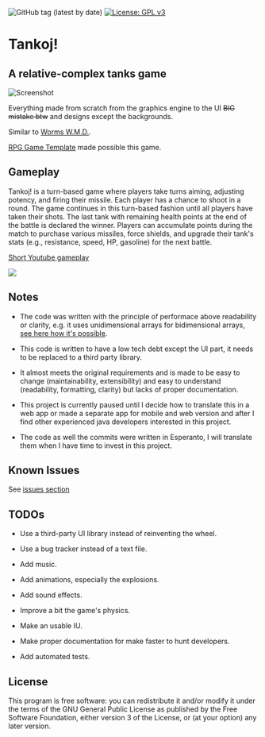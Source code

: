 ![GitHub tag (latest by date)](https://img.shields.io/github/v/tag/EGA-SUPREMO/Tanks-game?color=red&label=Version)
[![License: GPL v3](https://img.shields.io/badge/License-GPLv3-blue.svg)](https://www.gnu.org/licenses/gpl-3.0)
# Tankoj!
A relative-complex tanks game
------
![Screenshot](https://i.ibb.co/6t8rRwM/shor.png)

Everything made from scratch from the graphics engine to the UI ~~BIG mistake btw~~ and designs except the backgrounds.

Similar to [Worms W.M.D.](https://store.steampowered.com/app/327030/Worms_WMD/).

[RPG Game Template](https://github.com/EGA-SUPREMO/RPG-Game-template) made possible this game.

## Gameplay
Tankoj! is a turn-based game where players take turns aiming, adjusting potency, and firing their missile. Each player has a chance to shoot in a round. The game continues in this turn-based fashion until all players have taken their shots. The last tank with remaining health points at the end of the battle is declared the winner. Players can accumulate points during the match to purchase various missiles, force shields, and upgrade their tank's stats (e.g., resistance, speed, HP, gasoline) for the next battle.

[Short Youtube gameplay](https://youtu.be/C3QphZC7b80)

[![](https://i.ibb.co/6t8rRwM/shor.png)](https://youtu.be/C3QphZC7b80)

## Notes
* The code was written with the principle of performace above readability or clarity, e.g. it uses unidimensional arrays for bidimensional arrays, [see here how it's possible](https://github.com/EGA-SUPREMO/Tankoj/blob/master/pixelarray2d.jpg).

* This code is written to have a low tech debt except the UI part, it needs to be replaced to a third party library.

* It almost meets the original requirements and is made to be easy to change (maintainability, extensibility) and easy to understand (readability, formatting, clarity) but lacks of proper documentation.

* This project is currently paused until I decide how to translate this in a web app or made a separate app for mobile and web version and after I find other experienced java developers interested in this project.

* The code as well the commits were written in Esperanto, I will translate them when I have time to invest in this project.

## Known Issues
See [issues section](https://github.com/EGA-SUPREMO/Tanks-game/issues)

## TODOs
* Use a third-party UI library instead of reinventing the wheel.

* Use a bug tracker instead of a text file.

* Add music.

* Add animations, especially the explosions.

* Add sound effects.

* Improve a bit the game's physics.

* Make an usable IU.

* Make proper documentation for make faster to hunt developers.

* Add automated tests.

## License
This program is free software: you can redistribute it and/or modify
    it under the terms of the GNU General Public License as published by
    the Free Software Foundation, either version 3 of the License, or
    (at your option) any later version.
